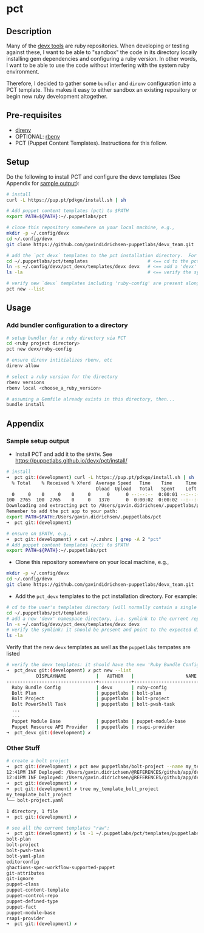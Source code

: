 # pct

## Description

Many of the [devx tools](https://puppetlabs.github.io/content-and-tooling-team/tools/) are ruby repositories.  When developing or testing against these, I want to be able to "sandbox" the code in its directory locally installing gem dependencies and configuring a ruby version.  In other words, I want to be able to use the code without interfering with the system ruby environment.

Therefore, I decided to gather some  ``bundler`` and ``direnv`` configuration into a PCT template.  This makes it easy to either sandbox an existing repository or begin new ruby development altogether.

## Pre-requisites

* [direnv](https://direnv.net)
* OPTIONAL: [rbenv](https://github.com/rbenv/rbenv)
* PCT (Puppet Content Templates).  Instructions for this follow.

## Setup

Do the following to install PCT and configure the devx templates (See Appendix for [sample output](#sample-setup-output)):

```bash
# install
curl -L https://pup.pt/pdkgo/install.sh | sh

# Add puppet content templates (pct) to $PATH
export PATH=${PATH}:~/.puppetlabs/pct

# clone this repository somewhere on your local machine, e.g.,
mkdir -p ~/.config/devx
cd ~/.config/devx
git clone https://github.com/gavindidrichsen-puppetlabs/devx_team.git

# add the `pct_devx` templates to the pct installation directory.  For example:
cd ~/.puppetlabs/pct/templates                      # <== cd to the pct template installation directory
ln -s ~/.config/devx/pct_devx/templates/devx devx   # <== add a 'devx' namespace, i.e., a symlink to this repo
ls -la                                              # <== verify the symlink

# verify new `devx` templates including 'ruby-config' are present alongside the existing `puppetlabs` ones
pct new --list
```

## Usage

### Add bundler configuration to a directory

```bash
# setup bundler for a ruby directory via PCT
cd <ruby project directory>
pct new devx/ruby-config

# ensure direnv intitializes rbenv, etc
direnv allow

# select a ruby version for the directory
rbenv versions
rbenv local <choose_a_ruby_version>

# assuming a Gemfile already exists in this directory, then...
bundle install
```

## Appendix

### Sample setup output

* Install PCT and add it to the `$PATH`.  See <https://puppetlabs.github.io/devx/pct/install/>

```bash
# install
➜  pct git:(development) curl -L https://pup.pt/pdkgo/install.sh | sh
  % Total    % Received % Xferd  Average Speed   Time    Time     Time  Current
                                 Dload  Upload   Total   Spent    Left  Speed
  0     0    0     0    0     0      0      0 --:--:--  0:00:01 --:--:--     0
100  2765  100  2765    0     0   1370      0  0:00:02  0:00:02 --:--:--  1370
Downloading and extracting pct to /Users/gavin.didrichsen/.puppetlabs/pct
Remember to add the pct app to your path:
export PATH=$PATH:/Users/gavin.didrichsen/.puppetlabs/pct
➜  pct git:(development)

# ensure on $PATH, e.g.,
➜  pct git:(development) ✗ cat ~/.zshrc | grep -A 2 "pct"
# Add puppet content templates (pct) to $PATH
export PATH=${PATH}:~/.puppetlabs/pct
```

* Clone this repository somewhere on your local machine, e.g.,

```bash
mkdir -p ~/.config/devx
cd ~/.config/devx
git clone https://github.com/gavindidrichsen-puppetlabs/devx_team.git
```

* Add the `pct_devx` templates to the pct installation directory.  For example:

```bash
# cd to the user's templates directory (will normally contain a single 'puppetlabs' namespace directory)
cd ~/.puppetlabs/pct/templates
# add a new 'devx' namespace directory, i.e. symlink to the current repo templates
ln -s ~/.config/devx/pct_devx/templates/devx devx
# verify the symlink: it should be present and point to the expected directory
ls -la
```

Verify that the new `devx` templates as well as the `puppetlabs` tempates are listed

```bash
# verify the devx templates: it should have the new 'Ruby Bundle Config' template
➜  pct_devx git:(development) ✗ pct new --list
           DISPLAYNAME           |   AUTHOR   |                   NAME                   |  TYPE    
---------------------------------+------------+------------------------------------------+----------
  Ruby Bundle Config             | devx       | ruby-config                              | item     
  Bolt Plan                      | puppetlabs | bolt-plan                                | item     
  Bolt Project                   | puppetlabs | bolt-project                             | project  
  Bolt PowerShell Task           | puppetlabs | bolt-pwsh-task                           | item     
  ...
  ...
  Puppet Module Base             | puppetlabs | puppet-module-base                       | project  
  Puppet Resource API Provider   | puppetlabs | rsapi-provider                           | item     
➜  pct_devx git:(development) ✗ 
```

### Other Stuff

```bash
# create a bolt project
➜  pct git:(development) ✗ pct new puppetlabs/bolt-project --name my_template_bolt_project
12:41PM INF Deployed: /Users/gavin.didrichsen/@REFERENCES/github/app/development/tools/puppet/@products/pct/my_template_bolt_project
12:41PM INF Deployed: /Users/gavin.didrichsen/@REFERENCES/github/app/development/tools/puppet/@products/pct/my_template_bolt_project/bolt-project.yaml
➜  pct git:(development) ✗ 
➜  pct git:(development) ✗ tree my_template_bolt_project 
my_template_bolt_project
└── bolt-project.yaml

1 directory, 1 file
➜  pct git:(development) ✗ 

# see all the current templates "raw":
➜  pct git:(development) ✗ ls -1 ~/.puppetlabs/pct/templates/puppetlabs
bolt-plan
bolt-project
bolt-pwsh-task
bolt-yaml-plan
editorconfig
ghactions-spec-workflow-supported-puppet
git-attributes
git-ignore
puppet-class
puppet-content-template
puppet-control-repo
puppet-defined-type
puppet-fact
puppet-module-base
rsapi-provider
➜  pct git:(development) ✗ 
```

